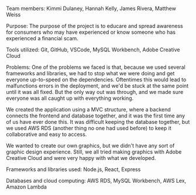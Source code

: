 Team members:
Kimmi Dulaney,
Hannah Kelly,
James Rivera,
Matthew Weiss


Purpose:
The purpose of the project is to educare and spread awareness for consumers who 
may have experienced or know someone who has experienced a financial scam.


Tools utilized:
Git,
GitHub,
VSCode,
MySQL Workbench,
Adobe Creative Cloud


Problems:
One of the problems we faced is that, because we used several frameworks and 
libraries, we had to stop what we were doing and get everyone up-to-speed on 
the dependencies. Oftentimes this would lead to malfunctions errors in the 
deployment, and we'd be stuck at the same point until it was all fixed. But 
the only way out was through, and we made sure everyone was all caught up with 
everything working.

We created the application using a MVC structure, where a backend connects the 
frontend and database together, and it was the first time any of us have ever 
done this. It was difficult keeping the database together, but we used AWS RDS 
(another thing no one had used before) to keep it collaborative and easy to 
access.

We wanted to create our own graphics, but we didn't have any sort of graphic 
design experience. Still, we all tried making graphics with Adobe Creative 
Cloud and were very happy with what we developed.


Frameworks and libraries used:
Node.js,
React,
Express

Databases and cloud computing:
AWS RDS,
MySQL Workbench,
AWS Lex,
Amazon Lambda